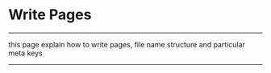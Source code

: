 Write Pages
===========

---  

this page explain how to write pages, file name structure and particular meta keys

---
